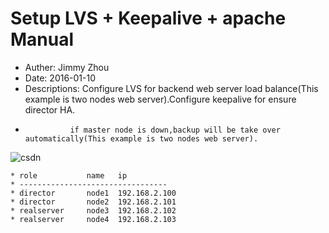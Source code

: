 Setup LVS + Keepalive + apache Manual
=====================================
* Auther:   Jimmy Zhou
* Date:     2016-01-10
* Descriptions: Configure LVS for backend web server load balance(This example is two nodes web server).Configure keepalive for ensure director HA. 
*               if master node is down,backup will be take over automatically(This example is two nodes web server). 

![csdn](http://images.cnitblog.com/blog/381412/201502/092307196049297.png "Jimmy Zhou Lab")

	* role			 name	ip
	* ---------------------------------
	* director  	 node1 	192.168.2.100
	* director  	 node2	192.168.2.101
	* realserver	 node3 	192.168.2.102
	* realserver  	 node4 	192.168.2.103

